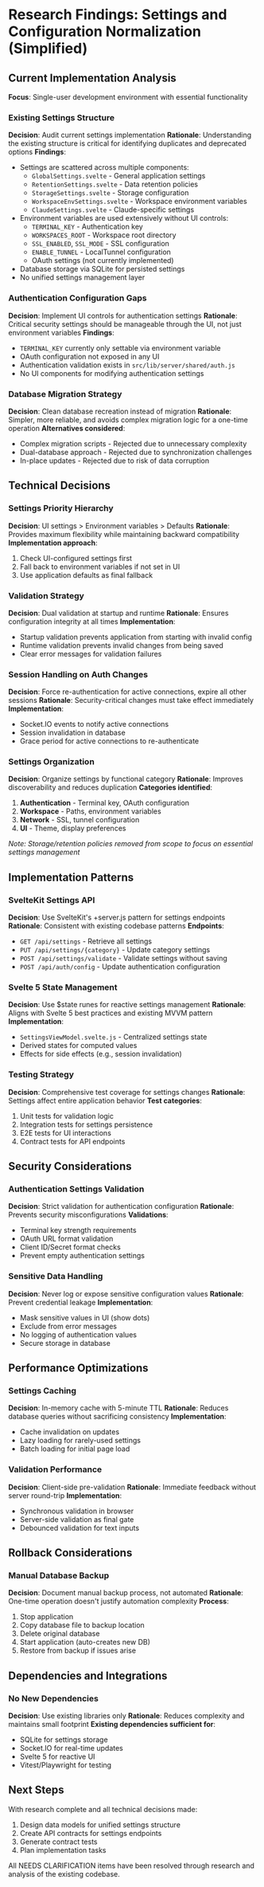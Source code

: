 # Research Findings: Settings and Configuration Normalization (Simplified)

## Current Implementation Analysis

**Focus**: Single-user development environment with essential functionality

### Existing Settings Structure

**Decision**: Audit current settings implementation
**Rationale**: Understanding the existing structure is critical for identifying duplicates and deprecated options
**Findings**:

- Settings are scattered across multiple components:
  - `GlobalSettings.svelte` - General application settings
  - `RetentionSettings.svelte` - Data retention policies
  - `StorageSettings.svelte` - Storage configuration
  - `WorkspaceEnvSettings.svelte` - Workspace environment variables
  - `ClaudeSettings.svelte` - Claude-specific settings
- Environment variables are used extensively without UI controls:
  - `TERMINAL_KEY` - Authentication key
  - `WORKSPACES_ROOT` - Workspace root directory
  - `SSL_ENABLED`, `SSL_MODE` - SSL configuration
  - `ENABLE_TUNNEL` - LocalTunnel configuration
  - OAuth settings (not currently implemented)
- Database storage via SQLite for persisted settings
- No unified settings management layer

### Authentication Configuration Gaps

**Decision**: Implement UI controls for authentication settings
**Rationale**: Critical security settings should be manageable through the UI, not just environment variables
**Findings**:

- `TERMINAL_KEY` currently only settable via environment variable
- OAuth configuration not exposed in any UI
- Authentication validation exists in `src/lib/server/shared/auth.js`
- No UI components for modifying authentication settings

### Database Migration Strategy

**Decision**: Clean database recreation instead of migration
**Rationale**: Simpler, more reliable, and avoids complex migration logic for a one-time operation
**Alternatives considered**:

- Complex migration scripts - Rejected due to unnecessary complexity
- Dual-database approach - Rejected due to synchronization challenges
- In-place updates - Rejected due to risk of data corruption

## Technical Decisions

### Settings Priority Hierarchy

**Decision**: UI settings > Environment variables > Defaults
**Rationale**: Provides maximum flexibility while maintaining backward compatibility
**Implementation approach**:

1. Check UI-configured settings first
2. Fall back to environment variables if not set in UI
3. Use application defaults as final fallback

### Validation Strategy

**Decision**: Dual validation at startup and runtime
**Rationale**: Ensures configuration integrity at all times
**Implementation**:

- Startup validation prevents application from starting with invalid config
- Runtime validation prevents invalid changes from being saved
- Clear error messages for validation failures

### Session Handling on Auth Changes

**Decision**: Force re-authentication for active connections, expire all other sessions
**Rationale**: Security-critical changes must take effect immediately
**Implementation**:

- Socket.IO events to notify active connections
- Session invalidation in database
- Grace period for active connections to re-authenticate

### Settings Organization

**Decision**: Organize settings by functional category
**Rationale**: Improves discoverability and reduces duplication
**Categories identified**:

1. **Authentication** - Terminal key, OAuth configuration
2. **Workspace** - Paths, environment variables
3. **Network** - SSL, tunnel configuration
4. **UI** - Theme, display preferences

_Note: Storage/retention policies removed from scope to focus on essential settings management_

## Implementation Patterns

### SvelteKit Settings API

**Decision**: Use SvelteKit's +server.js pattern for settings endpoints
**Rationale**: Consistent with existing codebase patterns
**Endpoints**:

- `GET /api/settings` - Retrieve all settings
- `PUT /api/settings/{category}` - Update category settings
- `POST /api/settings/validate` - Validate settings without saving
- `POST /api/auth/config` - Update authentication configuration

### Svelte 5 State Management

**Decision**: Use $state runes for reactive settings management
**Rationale**: Aligns with Svelte 5 best practices and existing MVVM pattern
**Implementation**:

- `SettingsViewModel.svelte.js` - Centralized settings state
- Derived states for computed values
- Effects for side effects (e.g., session invalidation)

### Testing Strategy

**Decision**: Comprehensive test coverage for settings changes
**Rationale**: Settings affect entire application behavior
**Test categories**:

1. Unit tests for validation logic
2. Integration tests for settings persistence
3. E2E tests for UI interactions
4. Contract tests for API endpoints

## Security Considerations

### Authentication Settings Validation

**Decision**: Strict validation for authentication configuration
**Rationale**: Prevents security misconfigurations
**Validations**:

- Terminal key strength requirements
- OAuth URL format validation
- Client ID/Secret format checks
- Prevent empty authentication settings

### Sensitive Data Handling

**Decision**: Never log or expose sensitive configuration values
**Rationale**: Prevent credential leakage
**Implementation**:

- Mask sensitive values in UI (show dots)
- Exclude from error messages
- No logging of authentication values
- Secure storage in database

## Performance Optimizations

### Settings Caching

**Decision**: In-memory cache with 5-minute TTL
**Rationale**: Reduces database queries without sacrificing consistency
**Implementation**:

- Cache invalidation on updates
- Lazy loading for rarely-used settings
- Batch loading for initial page load

### Validation Performance

**Decision**: Client-side pre-validation
**Rationale**: Immediate feedback without server round-trip
**Implementation**:

- Synchronous validation in browser
- Server-side validation as final gate
- Debounced validation for text inputs

## Rollback Considerations

### Manual Database Backup

**Decision**: Document manual backup process, not automated
**Rationale**: One-time operation doesn't justify automation complexity
**Process**:

1. Stop application
2. Copy database file to backup location
3. Delete original database
4. Start application (auto-creates new DB)
5. Restore from backup if issues arise

## Dependencies and Integrations

### No New Dependencies

**Decision**: Use existing libraries only
**Rationale**: Reduces complexity and maintains small footprint
**Existing dependencies sufficient for**:

- SQLite for settings storage
- Socket.IO for real-time updates
- Svelte 5 for reactive UI
- Vitest/Playwright for testing

## Next Steps

With research complete and all technical decisions made:

1. Design data models for unified settings structure
2. Create API contracts for settings endpoints
3. Generate contract tests
4. Plan implementation tasks

All NEEDS CLARIFICATION items have been resolved through research and analysis of the existing codebase.
